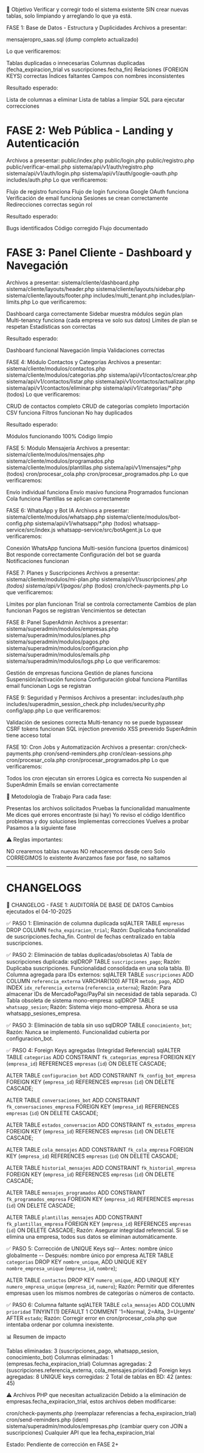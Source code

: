 🎯 Objetivo
Verificar y corregir todo el sistema existente SIN crear nuevas tablas, solo limpiando y arreglando lo que ya está.

FASE 1: Base de Datos - Estructura y Duplicidades
Archivos a presentar:

mensajeropro_saas.sql (dump completo actualizado)

Lo que verificaremos:

Tablas duplicadas o innecesarias
Columnas duplicadas (fecha_expiracion_trial vs suscripciones.fecha_fin)
Relaciones (FOREIGN KEYS) correctas
Índices faltantes
Campos con nombres inconsistentes

Resultado esperado:

Lista de columnas a eliminar
Lista de tablas a limpiar
SQL para ejecutar correcciones


# FASE 2: Web Pública - Landing y Autenticación
Archivos a presentar:
public/index.php
public/login.php
public/registro.php
public/verificar-email.php
sistema/api/v1/auth/registro.php
sistema/api/v1/auth/login.php
sistema/api/v1/auth/google-oauth.php
includes/auth.php
Lo que verificaremos:

Flujo de registro funciona
Flujo de login funciona
Google OAuth funciona
Verificación de email funciona
Sesiones se crean correctamente
Redirecciones correctas según rol

Resultado esperado:

Bugs identificados
Código corregido
Flujo documentado


# FASE 3: Panel Cliente - Dashboard y Navegación
Archivos a presentar:
sistema/cliente/dashboard.php
sistema/cliente/layouts/header.php
sistema/cliente/layouts/sidebar.php
sistema/cliente/layouts/footer.php
includes/multi_tenant.php
includes/plan-limits.php
Lo que verificaremos:

Dashboard carga correctamente
Sidebar muestra módulos según plan
Multi-tenancy funciona (cada empresa ve solo sus datos)
Límites de plan se respetan
Estadísticas son correctas

Resultado esperado:

Dashboard funcional
Navegación limpia
Validaciones correctas


FASE 4: Módulo Contactos y Categorías
Archivos a presentar:
sistema/cliente/modulos/contactos.php
sistema/cliente/modulos/categorias.php
sistema/api/v1/contactos/crear.php
sistema/api/v1/contactos/listar.php
sistema/api/v1/contactos/actualizar.php
sistema/api/v1/contactos/eliminar.php
sistema/api/v1/categorias/*.php (todos)
Lo que verificaremos:

CRUD de contactos completo
CRUD de categorías completo
Importación CSV funciona
Filtros funcionan
No hay duplicados

Resultado esperado:

Módulos funcionando 100%
Código limpio


FASE 5: Módulo Mensajería
Archivos a presentar:
sistema/cliente/modulos/mensajes.php
sistema/cliente/modulos/programados.php
sistema/cliente/modulos/plantillas.php
sistema/api/v1/mensajes/*.php (todos)
cron/procesar_cola.php
cron/procesar_programados.php
Lo que verificaremos:

Envío individual funciona
Envío masivo funciona
Programados funcionan
Cola funciona
Plantillas se aplican correctamente


FASE 6: WhatsApp y Bot IA
Archivos a presentar:
sistema/cliente/modulos/whatsapp.php
sistema/cliente/modulos/bot-config.php
sistema/api/v1/whatsapp/*.php (todos)
whatsapp-service/src/index.js
whatsapp-service/src/botAgent.js
Lo que verificaremos:

Conexión WhatsApp funciona
Multi-sesión funciona (puertos dinámicos)
Bot responde correctamente
Configuración del bot se guarda
Notificaciones funcionan


FASE 7: Planes y Suscripciones
Archivos a presentar:
sistema/cliente/modulos/mi-plan.php
sistema/api/v1/suscripciones/*.php (todos)
sistema/api/v1/pagos/*.php (todos)
cron/check-payments.php
Lo que verificaremos:

Límites por plan funcionan
Trial se controla correctamente
Cambios de plan funcionan
Pagos se registran
Vencimientos se detectan


FASE 8: Panel SuperAdmin
Archivos a presentar:
sistema/superadmin/modulos/empresas.php
sistema/superadmin/modulos/planes.php
sistema/superadmin/modulos/pagos.php
sistema/superadmin/modulos/configuracion.php
sistema/superadmin/modulos/emails.php
sistema/superadmin/modulos/logs.php
Lo que verificaremos:

Gestión de empresas funciona
Gestión de planes funciona
Suspensión/activación funciona
Configuración global funciona
Plantillas email funcionan
Logs se registran


FASE 9: Seguridad y Permisos
Archivos a presentar:
includes/auth.php
includes/superadmin_session_check.php
includes/security.php
config/app.php
Lo que verificaremos:

Validación de sesiones correcta
Multi-tenancy no se puede bypassear
CSRF tokens funcionan
SQL injection prevenido
XSS prevenido
SuperAdmin tiene acceso total


FASE 10: Cron Jobs y Automatización
Archivos a presentar:
cron/check-payments.php
cron/send-reminders.php
cron/clean-sessions.php
cron/procesar_cola.php
cron/procesar_programados.php
Lo que verificaremos:

Todos los cron ejecutan sin errores
Lógica es correcta
No suspenden al SuperAdmin
Emails se envían correctamente


📝 Metodología de Trabajo
Para cada fase:

Presentas los archivos solicitados
Pruebas la funcionalidad manualmente
Me dices qué errores encontraste (si hay)
Yo reviso el código
Identifico problemas y doy soluciones
Implementas correcciones
Vuelves a probar
Pasamos a la siguiente fase


⚠️ Reglas importantes:

NO crearemos tablas nuevas
NO rehaceremos desde cero
Solo CORREGIMOS lo existente
Avanzamos fase por fase, no saltamos

_______________________

# CHANGELOGS

📝 CHANGELOG - FASE 1: AUDITORÍA DE BASE DE DATOS
Cambios ejecutados el 04-10-2025

✅ PASO 1: Eliminación de columna duplicada
sqlALTER TABLE `empresas` DROP COLUMN `fecha_expiracion_trial`;
Razón: Duplicaba funcionalidad de suscripciones.fecha_fin. Control de fechas centralizado en tabla suscripciones.

✅ PASO 2: Eliminación de tablas duplicadas/obsoletas
A) Tabla de suscripciones duplicada:
sqlDROP TABLE `suscripciones_pago`;
Razón: Duplicaba suscripciones. Funcionalidad consolidada en una sola tabla.
B) Columna agregada para IDs externos:
sqlALTER TABLE `suscripciones` 
ADD COLUMN `referencia_externa` VARCHAR(100) AFTER `metodo_pago`,
ADD INDEX `idx_referencia_externa` (`referencia_externa`);
Razón: Para almacenar IDs de MercadoPago/PayPal sin necesidad de tabla separada.
C) Tabla obsoleta de sistema mono-empresa:
sqlDROP TABLE `whatsapp_sesion`;
Razón: Sistema viejo mono-empresa. Ahora se usa whatsapp_sesiones_empresa.

✅ PASO 3: Eliminación de tabla sin uso
sqlDROP TABLE `conocimiento_bot`;
Razón: Nunca se implementó. Funcionalidad cubierta por configuracion_bot.

✅ PASO 4: Foreign Keys agregadas (Integridad Referencial)
sqlALTER TABLE `categorias`
  ADD CONSTRAINT `fk_categorias_empresa` 
  FOREIGN KEY (`empresa_id`) REFERENCES `empresas` (`id`) ON DELETE CASCADE;

ALTER TABLE `configuracion_bot`
  ADD CONSTRAINT `fk_config_bot_empresa` 
  FOREIGN KEY (`empresa_id`) REFERENCES `empresas` (`id`) ON DELETE CASCADE;

ALTER TABLE `conversaciones_bot`
  ADD CONSTRAINT `fk_conversaciones_empresa` 
  FOREIGN KEY (`empresa_id`) REFERENCES `empresas` (`id`) ON DELETE CASCADE;

ALTER TABLE `estados_conversacion`
  ADD CONSTRAINT `fk_estados_empresa` 
  FOREIGN KEY (`empresa_id`) REFERENCES `empresas` (`id`) ON DELETE CASCADE;

ALTER TABLE `cola_mensajes`
  ADD CONSTRAINT `fk_cola_empresa` 
  FOREIGN KEY (`empresa_id`) REFERENCES `empresas` (`id`) ON DELETE CASCADE;

ALTER TABLE `historial_mensajes`
  ADD CONSTRAINT `fk_historial_empresa` 
  FOREIGN KEY (`empresa_id`) REFERENCES `empresas` (`id`) ON DELETE CASCADE;

ALTER TABLE `mensajes_programados`
  ADD CONSTRAINT `fk_programados_empresa` 
  FOREIGN KEY (`empresa_id`) REFERENCES `empresas` (`id`) ON DELETE CASCADE;

ALTER TABLE `plantillas_mensajes`
  ADD CONSTRAINT `fk_plantillas_empresa` 
  FOREIGN KEY (`empresa_id`) REFERENCES `empresas` (`id`) ON DELETE CASCADE;
Razón: Asegurar integridad referencial. Si se elimina una empresa, todos sus datos se eliminan automáticamente.

✅ PASO 5: Corrección de UNIQUE Keys
sql-- Antes: nombre único globalmente
-- Después: nombre único por empresa
ALTER TABLE `categorias`
  DROP KEY `nombre_unique`,
  ADD UNIQUE KEY `nombre_empresa_unique` (`empresa_id`, `nombre`);

ALTER TABLE `contactos`
  DROP KEY `numero_unique`,
  ADD UNIQUE KEY `numero_empresa_unique` (`empresa_id`, `numero`);
Razón: Permitir que diferentes empresas usen los mismos nombres de categorías o números de contacto.

✅ PASO 6: Columna faltante
sqlALTER TABLE `cola_mensajes` 
ADD COLUMN `prioridad` TINYINT(1) DEFAULT 1 
COMMENT '1=Normal, 2=Alta, 3=Urgente' 
AFTER `estado`;
Razón: Corregir error en cron/procesar_cola.php que intentaba ordenar por columna inexistente.

📊 Resumen de impacto

Tablas eliminadas: 3 (suscripciones_pago, whatsapp_sesion, conocimiento_bot)
Columnas eliminadas: 1 (empresas.fecha_expiracion_trial)
Columnas agregadas: 2 (suscripciones.referencia_externa, cola_mensajes.prioridad)
Foreign keys agregadas: 8
UNIQUE keys corregidas: 2
Total de tablas en BD: 42 (antes: 45)


⚠️ Archivos PHP que necesitan actualización
Debido a la eliminación de empresas.fecha_expiracion_trial, estos archivos deben modificarse:

cron/check-payments.php (reemplazar referencias a fecha_expiracion_trial)
cron/send-reminders.php (idem)
sistema/superadmin/modulos/empresas.php (cambiar query con JOIN a suscripciones)
Cualquier API que lea fecha_expiracion_trial

Estado: Pendiente de corrección en FASE 2+